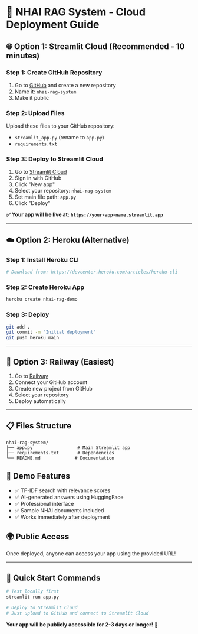 # 🚀 NHAI RAG System - Cloud Deployment Guide

## 🌐 **Option 1: Streamlit Cloud (Recommended - 10 minutes)**

### Step 1: Create GitHub Repository
1. Go to [GitHub](https://github.com) and create a new repository
2. Name it: `nhai-rag-system`
3. Make it public

### Step 2: Upload Files
Upload these files to your GitHub repository:
- `streamlit_app.py` (rename to `app.py`)
- `requirements.txt`

### Step 3: Deploy to Streamlit Cloud
1. Go to [Streamlit Cloud](https://share.streamlit.io/)
2. Sign in with GitHub
3. Click "New app"
4. Select your repository: `nhai-rag-system`
5. Set main file path: `app.py`
6. Click "Deploy"

**✅ Your app will be live at: `https://your-app-name.streamlit.app`**

---

## ☁️ **Option 2: Heroku (Alternative)**

### Step 1: Install Heroku CLI
```bash
# Download from: https://devcenter.heroku.com/articles/heroku-cli
```

### Step 2: Create Heroku App
```bash
heroku create nhai-rag-demo
```

### Step 3: Deploy
```bash
git add .
git commit -m "Initial deployment"
git push heroku main
```

---

## 🔧 **Option 3: Railway (Easiest)**

1. Go to [Railway](https://railway.app/)
2. Connect your GitHub account
3. Create new project from GitHub
4. Select your repository
5. Deploy automatically

---

## 📋 **Files Structure**
```
nhai-rag-system/
├── app.py                 # Main Streamlit app
├── requirements.txt       # Dependencies
└── README.md             # Documentation
```

## 🎯 **Demo Features**
- ✅ TF-IDF search with relevance scores
- ✅ AI-generated answers using HuggingFace
- ✅ Professional interface
- ✅ Sample NHAI documents included
- ✅ Works immediately after deployment

## 🌍 **Public Access**
Once deployed, anyone can access your app using the provided URL!

---

## 🚀 **Quick Start Commands**

```bash
# Test locally first
streamlit run app.py

# Deploy to Streamlit Cloud
# Just upload to GitHub and connect to Streamlit Cloud
```

**Your app will be publicly accessible for 2-3 days or longer!** 🎉 